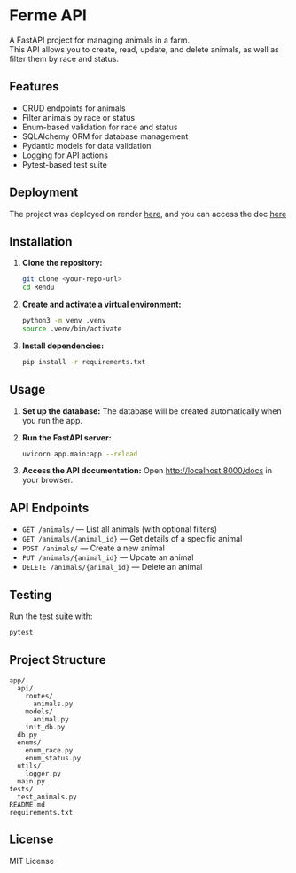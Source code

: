 # Ferme API

A FastAPI project for managing animals in a farm.  
This API allows you to create, read, update, and delete animals, as well as filter them by race and status.

## Features

- CRUD endpoints for animals
- Filter animals by race or status
- Enum-based validation for race and status
- SQLAlchemy ORM for database management
- Pydantic models for data validation
- Logging for API actions
- Pytest-based test suite

## Deployment
The project was deployed on render [here](https://m1-python-rendu.onrender.com/), and you can access the doc [here](https://m1-python-rendu.onrender.com/docs)

## Installation

1. **Clone the repository:**
   ```bash
   git clone <your-repo-url>
   cd Rendu
   ```

2. **Create and activate a virtual environment:**
   ```bash
   python3 -m venv .venv
   source .venv/bin/activate
   ```

3. **Install dependencies:**
   ```bash
   pip install -r requirements.txt
   ```

## Usage

1. **Set up the database:**
   The database will be created automatically when you run the app.

2. **Run the FastAPI server:**
   ```bash
   uvicorn app.main:app --reload
   ```

3. **Access the API documentation:**
   Open [http://localhost:8000/docs](http://localhost:8000/docs) in your browser.

## API Endpoints

- `GET /animals/` — List all animals (with optional filters)
- `GET /animals/{animal_id}` — Get details of a specific animal
- `POST /animals/` — Create a new animal
- `PUT /animals/{animal_id}` — Update an animal
- `DELETE /animals/{animal_id}` — Delete an animal

## Testing

Run the test suite with:
```bash
pytest
```

## Project Structure

```
app/
  api/
    routes/
      animals.py
    models/
      animal.py
    init_db.py
  db.py
  enums/
    enum_race.py
    enum_status.py
  utils/
    logger.py
  main.py
tests/
  test_animals.py
README.md
requirements.txt
```

## License

MIT License